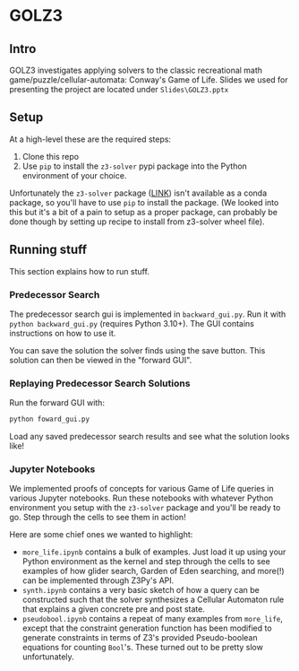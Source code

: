 # GOLZ3

## Intro

GOLZ3 investigates applying solvers to the classic recreational math game/puzzle/cellular-automata: Conway's Game of Life. Slides we used for presenting the project are located under `Slides\GOLZ3.pptx`

## Setup

At a high-level these are the required steps:
1. Clone this repo
2. Use `pip` to install the `z3-solver` pypi package into the Python environment of your choice.

Unfortunately the `z3-solver` package ([LINK](https://pypi.org/project/z3-solver/)) isn't available as a conda package, so you'll have to use `pip` to install the package. (We looked into this but it's a bit of a pain to setup as a proper package, can probably be done though by setting up recipe to install from z3-solver wheel file).

## Running stuff

This section explains how to run stuff.

### Predecessor Search

The predecessor search gui is implemented in `backward_gui.py`. Run it with `python backward_gui.py` (requires Python 3.10+). The GUI contains instructions on how to use it.

You can save the solution the solver finds using the save button. This solution can then be viewed in the "forward GUI".

### Replaying Predecessor Search Solutions

Run the forward GUI with:
```python
python foward_gui.py
```

Load any saved predecessor search results and see what the solution looks like!

### Jupyter Notebooks

We implemented proofs of concepts for various Game of Life queries in various Jupyter notebooks. Run these notebooks with whatever Python environment you setup with the `z3-solver` package and you'll be ready to go. Step through the cells to see them in action!

Here are some chief ones we wanted to highlight:
- `more_life.ipynb` contains a bulk of examples. Just load it up using your Python environment as the kernel and step through the cells to see examples of how glider search, Garden of Eden searching, and more(!) can be implemented through Z3Py's API.
- `synth.ipynb` contains a very basic sketch of how a query can be constructed such that the solver synthesizes a Cellular Automaton rule that explains a given concrete pre and post state.
- `pseudobool.ipynb` contains a repeat of many examples from `more_life`, except that the constraint generation function has been modified to generate constraints in terms of Z3's provided Pseudo-boolean equations for counting `Bool`'s. These turned out to be pretty slow unfortunately.
